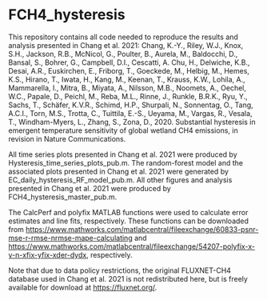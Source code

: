 # FCH4_hysteresis

This repository contains all code needed to reproduce the results and analysis presented in Chang et al. 2021: Chang, K.-Y., Riley, W.J., Knox, S.H., Jackson, R.B., McNicol, G., Poulter, B., Aurela, M., Baldocchi, D., Bansal, S., Bohrer, G., Campbell, D.I., Cescatti, A. Chu, H., Delwiche, K.B., Desai, A.R., Euskirchen, E., Friborg, T., Goeckede, M., Helbig, M., Hemes, K.S., Hirano, T., Iwata, H., Kang, M., Keenan, T., Krauss, K.W., Lohila, A., Mammarella, I., Mitra, B., Miyata, A., Nilsson, M.B., Noomets, A., Oechel, W.C., Papale, D., Peichl, M., Reba, M.L., Rinne, J., Runkle, B.R.K., Ryu, Y., Sachs, T., Schäfer, K.V.R., Schimd, H.P., Shurpali, N., Sonnentag, O., Tang, A.C.I., Torn, M.S., Trotta, C., Tuittila, E.-S., Ueyama, M., Vargas, R., Vesala, T., Windham-Myers, L., Zhang, S., Zona, D., 2020. Substantial hysteresis in emergent temperature sensitivity of global wetland CH4 emissions, in revision in Nature Communications.

All time series plots presented in Chang et al. 2021 were produced by Hysteresis_time_series_plots_pub.m. The random-forest model and the associated plots presented in Chang et al. 2021 were generated by EC_daily_hysteresis_RF_model_pub.m. All other figures and analysis presented in Chang et al. 2021 were produced by FCH4_hysteresis_master_pub.m.

The CalcPerf and polyfix MATLAB functions were used to calculate error estimates and line fits, respectively. These functions can be downloaded from https://www.mathworks.com/matlabcentral/fileexchange/60833-psnr-mse-r-rmse-nrmse-mape-calculating and https://www.mathworks.com/matlabcentral/fileexchange/54207-polyfix-x-y-n-xfix-yfix-xder-dydx, respectively. 

Note that due to data policy restrictions, the original FLUXNET-CH4 database used in Chang et al. 2021 is not redistributed here, but is freely available for download at https://fluxnet.org/. 
